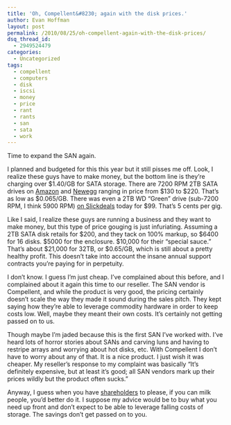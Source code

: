 ```yaml
---
title: 'Oh, Compellent&#8230; again with the disk prices.'
author: Evan Hoffman
layout: post
permalink: /2010/08/25/oh-compellent-again-with-the-disk-prices/
dsq_thread_id:
  - 2949524479
categories:
  - Uncategorized
tags:
  - compellent
  - computers
  - disk
  - iscsi
  - money
  - price
  - rant
  - rants
  - san
  - sata
  - work
---
```

Time to expand the SAN again.  
<!--more-->

I planned and budgeted for this this year but it still pisses me off. Look, I realize these guys have to make money, but the bottom line is they&#8217;re charging over $1.40/GB for SATA storage. There are 7200 RPM 2TB SATA drives on <a href="http://amzn.com/B002D5DWZU?tag=evanhoffmasho-20" onclick="_gaq.push(['_trackEvent', 'outbound-article', 'http://amzn.com/B002D5DWZU?tag=evanhoffmasho-20', 'Amazon']);" >Amazon</a> and <a href="http://www.newegg.com/Product/Product.aspx?Item=N82E16822145298" onclick="_gaq.push(['_trackEvent', 'outbound-article', 'http://www.newegg.com/Product/Product.aspx?Item=N82E16822145298', 'Newegg']);" >Newegg</a> ranging in price from $130 to $220. That&#8217;s as low as $0.065/GB. There was even a 2TB WD &#8220;Green&#8221; drive (sub-7200 RPM, I think 5900 RPM) <a href="http://slickdeals.net/permadeal/38317" onclick="_gaq.push(['_trackEvent', 'outbound-article', 'http://slickdeals.net/permadeal/38317', 'on Slickdeals']);" >on Slickdeals</a> today for $99. That&#8217;s 5 cents per gig.

Like I said, I realize these guys are running a business and they want to make money, but this type of price gouging is just infuriating. Assuming a 2TB SATA disk retails for $200, and they tack on 100% markup, so $6400 for 16 disks. $5000 for the enclosure. $10,000 for their &#8220;special sauce.&#8221; That&#8217;s about $21,000 for 32TB, or $0.65/GB, which is still about a pretty healthy profit. This doesn&#8217;t take into account the insane annual support contracts you&#8217;re paying for in perpetuity.

I don&#8217;t know. I guess I&#8217;m just cheap. I&#8217;ve complained about this before, and I complained about it again this time to our reseller. The SAN vendor is Compellent, and while the product is very good, the pricing certainly doesn&#8217;t scale the way they made it sound during the sales pitch. They kept saying how they&#8217;re able to leverage commodity hardware in order to keep costs low. Well, maybe they meant their own costs. It&#8217;s certainly not getting passed on to us.

Though maybe I&#8217;m jaded because this is the first SAN I&#8217;ve worked with. I&#8217;ve heard lots of horror stories about SANs and carving luns and having to restripe arrays and worrying about hot disks, etc. With Compellent I don&#8217;t have to worry about any of that. It is a nice product. I just wish it was cheaper. My reseller&#8217;s response to my complaint was basically &#8220;It&#8217;s definitely expensive, but at least it&#8217;s good; all SAN vendors mark up their prices wildly but the product often sucks.&#8221;

Anyway, I guess when you have <a href="http://www.google.com/finance?q=NYSE:CML" onclick="_gaq.push(['_trackEvent', 'outbound-article', 'http://www.google.com/finance?q=NYSE:CML', 'shareholders']);" >shareholders</a> to please, if you can milk people, you&#8217;d better do it. I suppose my advice would be to buy what you need up front and don&#8217;t expect to be able to leverage falling costs of storage. The savings don&#8217;t get passed on to you.